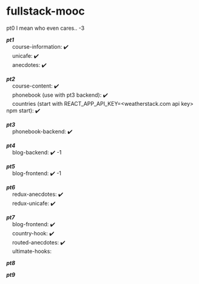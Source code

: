 # fullstack-mooc

pt0
I mean who even cares.. -3

**_pt1_**<br/>
&nbsp;&nbsp;&nbsp;&nbsp;course-information: :heavy_check_mark:<br/>
&nbsp;&nbsp;&nbsp;&nbsp;unicafe: :heavy_check_mark:<br/>
&nbsp;&nbsp;&nbsp;&nbsp;anecdotes: :heavy_check_mark:<br/>

**_pt2_**<br/>
&nbsp;&nbsp;&nbsp;&nbsp;course-content: :heavy_check_mark:<br/>
&nbsp;&nbsp;&nbsp;&nbsp;phonebook (use with pt3 backend): :heavy_check_mark:<br/>
&nbsp;&nbsp;&nbsp;&nbsp;countries (start with REACT_APP_API_KEY=&lt;weatherstack.com api key&gt; npm start): :heavy_check_mark:<br/>

**_pt3_**<br/>
&nbsp;&nbsp;&nbsp;&nbsp;phonebook-backend: :heavy_check_mark:<br />

**_pt4_**<br/>
&nbsp;&nbsp;&nbsp;&nbsp;blog-backend: :heavy_check_mark: -1<br/>

**_pt5_**<br/>
&nbsp;&nbsp;&nbsp;&nbsp;blog-frontend: :heavy_check_mark: -1<br/>

**_pt6_**<br/>
&nbsp;&nbsp;&nbsp;&nbsp;redux-anecdotes: :heavy_check_mark: <br/>
&nbsp;&nbsp;&nbsp;&nbsp;redux-unicafe: :heavy_check_mark: <br/>

**_pt7_**<br/>
&nbsp;&nbsp;&nbsp;&nbsp;blog-frontend: :heavy_check_mark:<br/>
&nbsp;&nbsp;&nbsp;&nbsp;country-hook: :heavy_check_mark:<br/>
&nbsp;&nbsp;&nbsp;&nbsp;routed-anecdotes: :heavy_check_mark:<br/>
&nbsp;&nbsp;&nbsp;&nbsp;ultimate-hooks: <br/>

**_pt8_**<br/>

**_pt9_**<br/>
